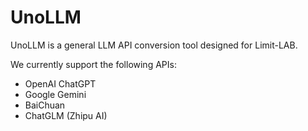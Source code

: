 # UnoLLM

UnoLLM is a general LLM API conversion tool designed for Limit-LAB.

We currently support the following APIs:
- OpenAI ChatGPT
- Google Gemini
- BaiChuan
- ChatGLM (Zhipu AI)
